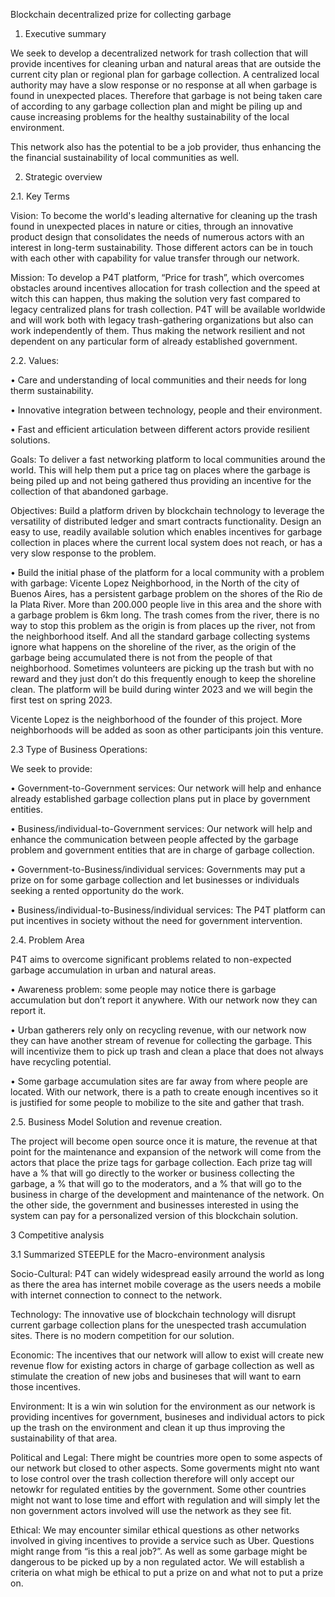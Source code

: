 Blockchain decentralized prize for collecting garbage

1. Executive summary

We seek to develop a decentralized network for trash collection that will provide incentives for cleaning urban and natural areas that are outside the current city plan or regional plan for garbage collection. A centralized local authority may have a slow response or no response at all when garbage is found in unexpected places. Therefore that garbage is not being taken care of according to any garbage collection plan and might be piling up and cause increasing problems for the healthy sustainability of the local environment.

This network also has the potential to be a job provider, thus enhancing the the financial sustainability of local communities as well.

2. Strategic overview

2.1. Key Terms

Vision: To become the world's leading alternative for cleaning up the trash found in unexpected places in nature or cities, through an innovative product design that consolidates the needs of numerous actors with an interest in long-term sustainability. Those different actors can be in touch with each other with capability for value transfer through our network.

Mission: To develop a P4T platform, “Price for trash”, which overcomes obstacles around incentives allocation for trash collection and the speed at witch this can happen, thus making the solution very fast compared to legacy centralized plans for trash collection. P4T will be available worldwide and will work both with legacy trash-gathering organizations but also can work independently of them. Thus making the network resilient and not dependent on any particular form of already established government.

2.2. Values:

• Care and understanding of local communities and their needs for long therm sustainability.

• Innovative integration between technology, people and their environment.

• Fast and efficient articulation between different actors provide resilient solutions.

Goals: To deliver a fast networking platform to local communities around the world. This will help them put a price tag on places where the garbage is being piled up and not being gathered thus providing an incentive for the collection of that abandoned garbage.

Objectives: Build a platform driven by blockchain technology to leverage the versatility of distributed ledger and smart contracts functionality. Design an easy to use, readily available solution which enables incentives for garbage collection in places where the current local system does not reach, or has a very slow response to the problem.

• Build the initial phase of the platform for a local community with a problem with garbage: Vicente Lopez Neighborhood, in the North of the city of Buenos Aires, has a persistent garbage problem on the shores of the Rio de la Plata River. More than 200.000 people live in this area and the shore with a garbage problem is 6km long. The trash comes from the river, there is no way to stop this problem as the origin is from places up the river, not from the neighborhood itself. And all the standard garbage collecting systems ignore what happens on the shoreline of the river, as the origin of the garbage being accumulated there is not from the people of that neighborhood. Sometimes volunteers are picking up the trash but with no reward and they just don’t do this frequently enough to keep the shoreline clean. The platform will be build during winter 2023 and we will begin the first test on spring 2023.

Vicente Lopez is the neighborhood of the founder of this project. More neighborhoods will be added as soon as other participants join this venture.

2.3 Type of Business Operations:

We seek to provide:

• Government-to-Government services: Our network will help and enhance already established garbage collection plans put in place by government entities.

• Business/individual-to-Government services: Our network will help and enhance the communication between people affected by the garbage problem and government entities that are in charge of garbage collection.

• Government-to-Business/individual services: Governments may put a prize on for some garbage collection and let businesses or individuals seeking a rented opportunity do the work.

• Business/individual-to-Business/individual services: The P4T platform can put incentives in society without the need for government intervention.

2.4. Problem Area

P4T aims to overcome significant problems related to non-expected garbage accumulation in urban and natural areas.

• Awareness problem: some people may notice there is garbage accumulation but don’t report it anywhere. With our network now they can report it.

• Urban gatherers rely only on recycling revenue, with our network now they can have another stream of revenue for collecting the garbage. This will incentivize them to pick up trash and clean a place that does not always have recycling potential.

• Some garbage accumulation sites are far away from where people are located. With our network, there is a path to create enough incentives so it is justified for some people to mobilize to the site and gather that trash.

2.5. Business Model Solution and revenue creation.

The project will become open source once it is mature, the revenue at that point for the maintenance and expansion of the network will come from the actors that place the prize tags for garbage collection. Each prize tag will have a % that will go directly to the worker or business collecting the garbage, a % that will go to the moderators, and a % that will go to the business in charge of the development and maintenance of the network. On the other side, the government and businesses interested in using the system can pay for a personalized version of this blockchain solution.

3 Competitive analysis

3.1 Summarized STEEPLE for the Macro-environment analysis

Socio-Cultural: P4T can widely widespread easily arround the world as long as there the area has internet mobile coverage as the users needs a mobile with internet connection to connect to the network.

Technology: The innovative use of blockchain technology will disrupt current garbage collection plans for the unespected trash accumulation sites. There is no modern competition for our solution.

Economic: The incentives that our network will allow to exist will create new revenue flow for existing actors in charge of garbage collection as well as stimulate the creation of new jobs and busineses that will want to earn those incentives.

Environment: It is a win win solution for the environment as our network is providing incentives for government, busineses and individual actors to pick up the trash on the environment and clean it up thus improving the sustainability of that area.

Political and Legal: There might be countries more open to some aspects of our network but closed to other aspects. Some goverments might nto want to lose control over the trash collection therefore will only accept our netowkr for regulated entities by the government. Some other countries might not want to lose time and effort with regulation and will simply let the non government actors involved will use the network as they see fit.

Ethical: We may encounter similar ethical questions as other networks involved in giving incentives to provide a service such as Uber. Questions might range from “is this a real job?”. As well as some garbage might be dangerous to be picked up by a non regulated actor. We will establish a criteria on what migh be ethical to put a prize on and what not to put a prize on.

